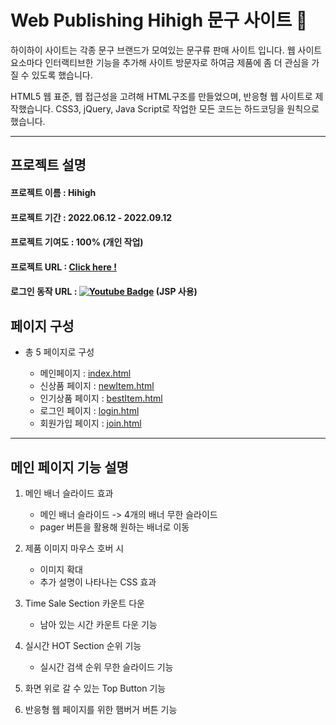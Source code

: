 # **Web Publishing** Hihigh 문구 사이트 🙂

하이하이 사이트는 각종 문구 브랜드가 모여있는 문구류 판매 사이트 입니다. 웹 사이트 요소마다 인터랙티브한 기능을 추가해 사이트 방문자로 하여금 제품에 좀 더 관심을 가질 수 있도록 했습니다.

HTML5 웹 표준, 웹 접근성을 고려해 HTML구조를 만들었으며, 반응형 웹 사이트로 제작했습니다.
CSS3, jQuery, Java Script로 작업한 모든 코드는 하드코딩을 원칙으로 했습니다.

---

## **프로젝트 설명**

#### 프로젝트 이름 : Hihigh

#### 프로젝트 기간 : 2022.06.12 - 2022.09.12

#### 프로젝트 기여도 : 100% (개인 작업)

#### 프로젝트 URL : [Click here !](https://yoonsungah.github.io/my-first-portfolio/index.html)

#### 로그인 동작 URL : [![Youtube Badge](https://img.shields.io/badge/Youtube-ff0000?style=flat-square&logo=youtube&link=https://youtu.be/i7vGwVelgNA)](https://youtu.be/i7vGwVelgNA) (JSP 사용)

## **페이지 구성**

- 총 5 페이지로 구성

  - 메인페이지 : [index.html](https://yoonsungah.github.io/my-first-portfolio/index.html)
  - 신상품 페이지 : [newItem.html](https://yoonsungah.github.io/my-first-portfolio/newItem.html)
  - 인기상품 페이지 : [bestItem.html](https://yoonsungah.github.io/my-first-portfolio/bestItem.html)
  - 로그인 페이지 : [login.html](https://yoonsungah.github.io/my-first-portfolio/login.html)
  - 회원가입 페이지 : [join.html](https://yoonsungah.github.io/my-first-portfolio/join.html)

---

## **메인 페이지 기능 설명**

1. 메인 배너 슬라이드 효과

   - 메인 배너 슬라이드 -> 4개의 배너 무한 슬라이드
   - pager 버튼을 활용해 원하는 배너로 이동

2. 제품 이미지 마우스 호버 시
   - 이미지 확대
   - 추가 설명이 나타나는 CSS 효과
3. Time Sale Section 카운트 다운
   - 남아 있는 시간 카운트 다운 기능
4. 실시간 HOT Section 순위 기능
   - 실시간 검색 순위 무한 슬라이드 기능
5. 화면 위로 갈 수 있는 Top Button 기능
6. 반응형 웹 페이지를 위한 햄버거 버튼 기능
